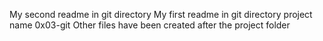 My second readme in git directory
My first readme in git directory project name 0x03-git Other files have been created after the project folder
